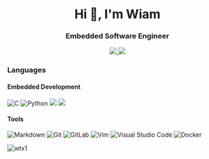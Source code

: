 <h1 align="center">Hi 👋, I'm Wiam</h1>
<h3 align="center">Embedded Software Engineer</h3>

<p align="center">
	<a href="https://www.linkedin.com/in/wiam-tounsi/">
    	<img src="https://img.shields.io/badge/linkedin-%230077B5.svg?&style=for-the-badge&logo=linkedin&logoColor=white" />
  	</a>
  	<a href="mailto:wiam.tounsi@pm.me">
    	<img src="https://img.shields.io/badge/ProtonMail-8B89CC?style=for-the-badge&logo=protonmail&logoColor=white" />        
  	</a>
</p>

<h3 align="left">Languages</h3>
<h4>Embedded Development</h4>

<p align="left">
  <img alt="C" src="https://img.shields.io/badge/c-%2300599C.svg?style=for-the-badge&logo=c&logoColor=white"/>
  <img alt="Python" src="https://img.shields.io/badge/python-%2314354C.svg?style=for-the-badge&logo=python&logoColor=white"/>
  <img src="https://img.shields.io/badge/espressif-%23E7352C.svg?&style=for-the-badge&logo=espressif&logoColor=white" />
  <img src="https://img.shields.io/badge/arduino-%2300979D.svg?&style=for-the-badge&logo=arduino&logoColor=white" />

  
<h4>Tools</h4>
<p>
  <img alt="Markdown" src="https://img.shields.io/badge/markdown-%23000000.svg?style=for-the-badge&logo=markdown&logoColor=white"/>
  <img alt="Git" src="https://img.shields.io/badge/git-%23F05033.svg?style=for-the-badge&logo=git&logoColor=white"/>
  <img alt="GitLab" src="https://img.shields.io/badge/gitlab-%23181717.svg?style=for-the-badge&logo=gitlab&logoColor=white"/>
  <img alt="Vim" src="https://img.shields.io/badge/VIM-%2311AB00.svg?style=for-the-badge&logo=vim&logoColor=white"/>
  <img alt="Visual Studio Code" src="https://img.shields.io/badge/VisualStudioCode-0078d7.svg?style=for-the-badge&logo=visual-studio-code&logoColor=white"/>
  <img alt="Docker" src="https://img.shields.io/badge/docker-%230db7ed.svg?style=for-the-badge&logo=docker&logoColor=white"/>
</p>
</p>

<p align="left"> <img src="https://komarev.com/ghpvc/?username=wtx1&label=Profile%20views&color=0e75b6&style=flat" alt="wtx1" /> </p>

<!--
**WTX1/WTX1** is a ✨ _special_ ✨ repository because its `README.md` (this file) appears on your GitHub profile.

Here are some ideas to get you started:

- 🔭 I’m currently working on ...
- 🌱 I’m currently learning ...
- 👯 I’m looking to collaborate on ...
- 🤔 I’m looking for help with ...
- 💬 Ask me about ...
- 📫 How to reach me: ...
- 😄 Pronouns: ...
- ⚡ Fun fact: ...
-->
